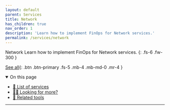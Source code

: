 ```yaml
---
layout: default
parent: Services
title: Network
has_children: true
nav_order: 1
description: 'Learn how to implement FinOps for Network services.'
permalink: /services/network
---
```


<span class="fs-9 d-block mb-4">Network</span>
Learn how to implement FinOps for Network services.
{: .fs-6 .fw-300 }

[See all](#-list-of-services){: .btn .btn-primary .fs-5 .mb-4 .mb-md-0 .mr-4 }
<!--
[Secondary CTA](#){: .btn .fs-5 .mb-4 .mb-md-0 .mr-4 }
-->

<details open markdown="1">
   <summary class="fs-2 text-uppercase">On this page</summary>

- [📇 List of services](#-list-of-services)
- [🙋‍♀️ Looking for more?](#️-looking-for-more)
- [🧰 Related tools](#-related-tools)

</details>

---
